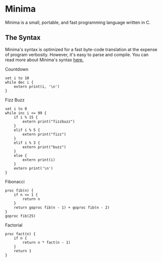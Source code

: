 # Minima
Minima is a small, portable, and fast programming language written in C.

## The Syntax
Minima's syntax is optimized for a fast byte-code translation at the expense of program verbosity. However, it's easy to parse and compile. You can read more about Minima's syntax [here.](https://github.com/TheRealMichaelWang/minima/wiki/syntax)

Countdown
```
set i to 10
while dec i {
	extern print(i, '\n')
}
```

Fizz Buzz
```
set i to 0
while inc i <= 99 {
	if i % 15 {
		extern print("fizzbuzz")
	}
	elif i % 5 {
		extern print("fizz")
	}
	elif i % 3 {
		extern print("buzz")
	}
	else {
		extern print(i)
	}
	extern print('\n')
}
```

Fibonacci
```
proc fib(n) {
	if n <= 1 {
		return n
	}
	return goproc fib(n - 1) + goproc fib(n - 2)
}
goproc fib(25)
```

Factorial
```
proc fact(n) {
	if n {
		return n * fact(n - 1)
	}
	return 1
}
```
